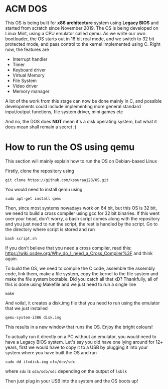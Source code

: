# ACM DOS
This OS is being built for **x86 architecture** system using **Legacy BIOS** and started from scratch since November 2019. The OS is being developed on Linux Mint, using a CPU emulator called qemu. As we write our own bootloader, the OS starts out in 16 bit real mode, and we switch to 32 bit protected mode, and pass control to the kernel implemented using C. Right now, the features are

- Interrupt handler
- Timer
- Keyboard driver
- Virtual Memory
- File System
- Video driver
- Memory manager

A lot of the work from this stage can now be done mainly in C, and possible developments could include implementing more general standard input/output functions, file system driver, mini games etc

And no, the DOS does **NOT** mean it's a disk operating system, but what it does mean shall remain a secret ;)

# How to run the OS using qemu
This section will mainly explain how to run the OS on Debian-based Linux

Firstly, clone the repository using

`git clone https://github.com/kssuraaj28/OS.git`

You would need to install qemu using

`sudo apt-get install qemu`

Then, since most systems nowadays work on 64 bit, but this OS is 32 bit, we need to build a cross compiler using gcc for 32 bit binaries. If this went over your head, don't worry, a bash script comes along with the repository and you just need to run the script, the rest is handled by the script. Go to the directory where script is stored and run

`bash script.sh`

If you don't believe that you need a cross complier, read this: https://wiki.osdev.org/Why_do_I_need_a_Cross_Compiler%3F and think again.

To build the OS, we need to compile the C code, assemble the assembly code, link them, make a file system, copy the kernel to the file system and make the file system bootable. Did you catch all that xD? Thankfully, all of this is done using Makefile and we just need to run a single line

`make`

And voila!, it creates a disk.img file that you need to run using the emulator that we just installed

`qemu-system-i386 disk.img`

This results in a new window that runs the OS. Enjoy the bright colours!

To actually run it directly on a PC without an emulator, you would need to have a Legacy BIOS system. Let's say you did have one lying around for 12+ years, first we would have to copy it to a USB by plugging it into your system where you have built the OS and run

`sudo dd if=disk.img of=/dev/sdx` 

where `sdx` is `sda/sdb/sdc` depending on the output of `lsblk`

Then just plug in your USB into the system and the OS boots up!
